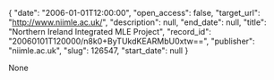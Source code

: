 {
  "date": "2006-01-01T12:00:00", 
  "open_access": false, 
  "target_url": "http://www.niimle.ac.uk/", 
  "description": null, 
  "end_date": null, 
  "title": "Northern Ireland Integrated MLE Project", 
  "record_id": "20060101T120000/n8k0+ByTUkdKEARMbU0xtw==", 
  "publisher": "niimle.ac.uk", 
  "slug": 126547, 
  "start_date": null
}

None
